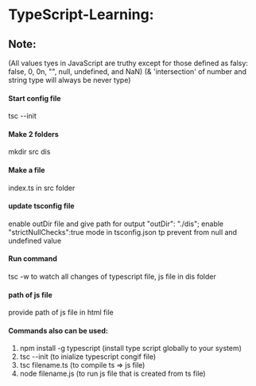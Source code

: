 # TypeScript-Learning:
## Note:
 (All values tyes in JavaScript are truthy except for those defined as falsy: false, 0, 0n, "", null, undefined, and NaN)
 (& 'intersection' of number and string type will always be never type)
#### Start config file 
   tsc --init
#### Make 2 folders
   mkdir src dis
#### Make a file
   index.ts in src folder
#### update tsconfig file 
   enable outDir file and give path for output "outDir": "./dis";
   enable "strictNullChecks":true mode in tsconfig.json tp prevent from null and undefined value
#### Run command 
   tsc -w to watch all changes of typescript file, js file in dis folder
#### path of js file 
  provide path of js file in html file

#### Commands also can be used:
   1. npm install -g typescript (install type script globally to your system)
   2. tsc --init (to inialize typescript congif file)
   3. tsc filename.ts (to compile ts => js file)
   4. node filename.js (to run js file that is created from ts file)



